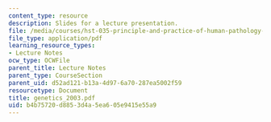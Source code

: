 ```yaml
---
content_type: resource
description: Slides for a lecture presentation.
file: /media/courses/hst-035-principle-and-practice-of-human-pathology-spring-2003/b4b75720d8853d4a5ea605e9415e55a9_genetics_2003.pdf
file_type: application/pdf
learning_resource_types:
- Lecture Notes
ocw_type: OCWFile
parent_title: Lecture Notes
parent_type: CourseSection
parent_uid: d52ad121-b13a-4d97-6a70-287ea5002f59
resourcetype: Document
title: genetics_2003.pdf
uid: b4b75720-d885-3d4a-5ea6-05e9415e55a9
---
```

